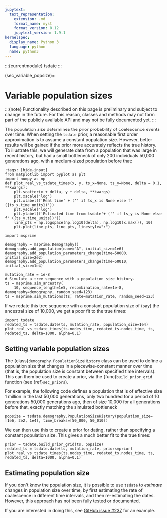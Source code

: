 ```yaml
---
jupytext:
  text_representation:
    extension: .md
    format_name: myst
    format_version: 0.12
    jupytext_version: 1.9.1
kernelspec:
  display_name: Python 3
  language: python
  name: python3
---
```


:::{currentmodule} tsdate
:::

(sec_variable_popsize)=

# Variable population sizes

:::{note}
Functionality described on this page is preliminary and subject to change in the future. For this reason,
classes and methods may not form part of the publicly available API and may not be fully documented yet.
:::

The population size determines the prior probability of coalescence events over time.
When setting the `tsdate` prior, a reasonable first order approximation is to assume a constant
population size. However, better results will be gained if the prior more accurately reflects
the true history. To illustrate this, we will generate data from a population that was large
in recent history, but had a small bottleneck of only 200 individuals
50,000 generations ago, with a medium-sized population before that:

```{code-cell} ipython3
:tags: [hide-input]
from matplotlib import pyplot as plt
import numpy as np
def plot_real_vs_tsdate_times(x, y, ts_x=None, ts_y=None, delta = 0.1, **kwargs):
    plt.scatter(x + delta, y + delta, **kwargs)
    plt.xscale('log')
    plt.xlabel(f'Real time' + ('' if ts_x is None else f' ({ts_x.time_units})'))
    plt.yscale('log')
    plt.ylabel(f'Estimated time from tsdate'+ ('' if ts_y is None else f' ({ts_y.time_units})'))
    line_pts = np.logspace(np.log10(delta), np.log10(x.max()), 10)
    plt.plot(line_pts, line_pts, linestyle=":")
```

```{code-cell} ipython3
import msprime

demography = msprime.Demography()
demography.add_population(name="A", initial_size=1e6)
demography.add_population_parameters_change(time=50000, initial_size=2e2)
demography.add_population_parameters_change(time=50010, initial_size=1e4)

mutation_rate = 1e-8
# Simulate a tree sequence with a population size history.
ts = msprime.sim_ancestry(
    10, sequence_length=1e5, recombination_rate=1e-8, demography=demography, random_seed=123)
ts = msprime.sim_mutations(ts, rate=mutation_rate, random_seed=123)
```

If we redate this tree sequence with a constant population size of (say) the ancestral size of 10,000, we
get a poor fit to the true times:

```{code-cell} ipython3
import tsdate
redated_ts = tsdate.date(ts, mutation_rate, population_size=1e4)
plot_real_vs_tsdate_times(ts.nodes_time, redated_ts.nodes_time, ts, redated_ts, delta=1000, alpha=0.1)
```

## Setting variable population sizes

The {class}`demography.PopulationSizeHistory` class can be used to define a population size that
changes in a piecewise-constant manner over time (that is, the population size is constant between
specified time intervals). This can them be used to create a prior, via the {func}`build_prior_grid`
function (see {ref}`sec_priors`).

For example, the following code defines a population that is of effective size
1 million in the last 50,000 generations, only two hundred for a period of 10 generations 50,000 generations ago, then
of size 10,000 for all generations before that, exactly matching the simulated bottleneck

```{code-cell} ipython3
popsize = tsdate.demography.PopulationSizeHistory(population_size=[1e6, 2e2, 1e4], time_breaks=[50_000, 50_010])
```

We can then use this to create a prior for dating, rather than specifying a constant population size. This
gives a much better fit to the true times:

```{code-cell} ipython3
prior = tsdate.build_prior_grid(ts, popsize)
redated_ts = tsdate.date(ts, mutation_rate, priors=prior)
plot_real_vs_tsdate_times(ts.nodes_time, redated_ts.nodes_time, ts, redated_ts, delta=1000, alpha=0.1)
```

## Estimating population size

If you don't know the population size, it is possible to use `tsdate` to
*estimate* changes in population size over time, by first estimating the rate
of coalescence in different time intervals, and then re-estimating the dates.
However, this approach has not been fully tested or documented.

If you are interested in doing this, see
[GitHub issue #237](https://github.com/tskit-dev/tsdate/issues/237#issuecomment-1785655708)
for an example.
